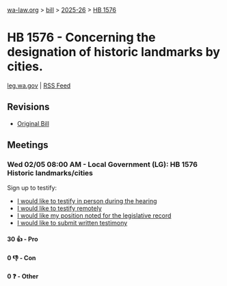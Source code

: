 [wa-law.org](/) > [bill](/bill/) > [2025-26](/bill/2025-26/) > [HB 1576](/bill/2025-26/hb/1576/)

# HB 1576 - Concerning the designation of historic landmarks by cities.
[leg.wa.gov](https://app.leg.wa.gov/billsummary?BillNumber=1576&Year=2025&Initiative=false) | [RSS Feed](./rss.xml)

## Revisions
* [Original Bill](1/)

## Meetings
### Wed 02/05 08:00 AM - Local Government (LG): HB 1576 Historic landmarks/cities
Sign up to testify:
* [I would like to testify in person during the hearing](https://app.leg.wa.gov/csi/Testifier/Add?chamber=House&mId=32636&aId=162654&caId=25465&tId=1)
* [I would like to testify remotely](https://app.leg.wa.gov/csi/Testifier/Add?chamber=House&mId=32636&aId=162654&caId=25465&tId=2)
* [I would like my position noted for the legislative record](https://app.leg.wa.gov/csi/Testifier/Add?chamber=House&mId=32636&aId=162654&caId=25465&tId=3)
* [I would like to submit written testimony](https://app.leg.wa.gov/csi/Testifier/Add?chamber=House&mId=32636&aId=162654&caId=25465&tId=4)

#### 30 👍 - Pro

#### 0 👎 - Con

#### 0 ❓ - Other
